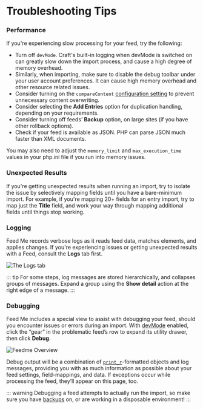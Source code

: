 # Troubleshooting Tips

### Performance

If you're experiencing slow processing for your feed, try the following:

- Turn off `devMode`. Craft's built-in logging when devMode is switched on can greatly slow down the import process, and cause a high degree of memory overhead.
- Similarly, when importing, make sure to disable the debug toolbar under your user account preferences. It can cause high memory overhead and other resource related issues.
- Consider turning on the `compareContent` [configuration setting](get-started/configuration.md#configuration-options) to prevent unnecessary content overwriting.
- Consider selecting the **Add Entries** option for duplication handling, depending on your requirements.
- Consider turning off feeds’ **Backup** option, on large sites (if you have other rollback options).
- Check if your feed is available as JSON. PHP can parse JSON much faster than XML documents.

You may also need to adjust the `memory_limit` and `max_execution_time` values in your php.ini file if you run into memory issues.

### Unexpected Results

If you're getting unexpected results when running an import, try to isolate the issue by selectively mapping fields until you have a bare-minimum import. For example, if you're mapping 20+ fields for an entry import, try to map just the **Title** field, and work your way through mapping additional fields until things stop working.

### Logging

Feed Me records verbose logs as it reads feed data, matches elements, and applies changes. If you're experiencing issues or getting unexpected results with a Feed, consult the **Logs** tab first.

![The Logs tab](./screenshots/feedme-logs.png)

::: tip
For some steps, log messages are stored hierarchically, and collapses groups of messages. Expand a group using the **Show detail** action at the right edge of a message.
:::

### Debugging

Feed Me includes a special view to assist with debugging your feed, should you encounter issues or errors during an import. With [devMode](https://craftcms.com/docs/config-settings#devMode) enabled, click the “gear” in the problematic feed’s row to expand its utility drawer, then click **Debug**.

![Feedme Overview](./screenshots/feedme-overview.png)

Debug output will be a combination of [`print_r`](https://www.php.net/manual/en/function.print-r.php)-formatted objects and log messages, providing you with as much information as possible about your feed settings, field-mappings, and data. If exceptions occur while processing the feed, they’ll appear on this page, too.

::: warning
Debugging a feed attempts to actually run the import, so make sure you have [backups](./feature-tour/creating-your-feed#backup) on, or are working in a disposable environment!
:::
